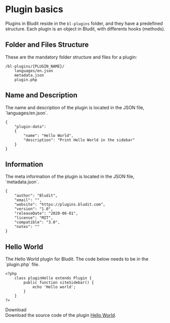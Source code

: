 # Plugin basics
<!-- position: 1 -->

Plugins in Bludit reside in the `bl-plugins` folder, and they have a predefined structure. Each plugin is an object in Bludit, with differents hooks (methods).

<h2 id="structure">Folder and Files Structure</h2>
These are the mandatory folder structure and files for a plugin:

```
/bl-plugins/{PLUGIN_NAME}/
	languages/en.json
	metadata.json
	plugin.php
```

<h2 id="name-and-description">Name and Description</h2>
The name and description of the plugin is located in the JSON file, `languages/en.json`.

```
{
	"plugin-data":
	{
		"name": "Hello World",
		"description": "Print Hello World in the sidebar"
	}
}
```

<h2 id="information">Information</h2>
The meta information of the plugin is located in the JSON file, `metadata.json`.

```
{
	"author": "Bludit",
	"email": "",
	"website": "https://plugins.bludit.com",
	"version": "1.0",
	"releaseDate": "2020-06-01",
	"license": "MIT",
	"compatible": "3.0",
	"notes": ""
}
```

<h2 id="hello-world">Hello World</h2>
The Hello World plugin for Bludit. The code below needs to be in the `plugin.php` file.

```
<?php
	class pluginHello extends Plugin {
		public function siteSidebar() {
			echo 'Hello world';
		}
	}
?>
```

<div class="note">
<div class="title">Download</div>
Download the source code of the plugin <a href="https://github.com/bludit/examples/tree/master/plugins/hello-world">Hello World</a>.
</div>
